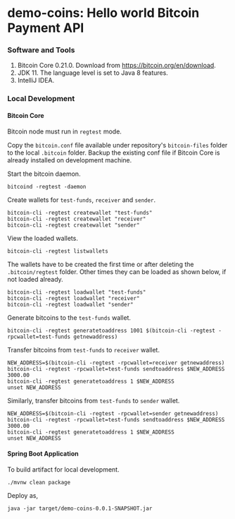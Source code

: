 # demo-coins: Hello world Bitcoin Payment API

### Software and Tools
1. Bitcoin Core 0.21.0. Download from https://bitcoin.org/en/download.
2. JDK 11. The language level is set to Java 8 features.
3. IntelliJ IDEA.

### Local Development
#### Bitcoin Core
Bitcoin node must run in `regtest` mode.

Copy the `bitcoin.conf` file available under repository's `bitcoin-files` folder to the local `.bitcoin` folder. Backup the existing conf file if Bitcoin Core is already installed on development machine. 

Start the bitcoin daemon.
```
bitcoind -regtest -daemon
```

Create wallets for `test-funds`, `receiver` and `sender`.
```
bitcoin-cli -regtest createwallet "test-funds"
bitcoin-cli -regtest createwallet "receiver"
bitcoin-cli -regtest createwallet "sender"
```
View the loaded wallets.
```
bitcoin-cli -regtest listwallets
```
The wallets have to be created the first time or after deleting the `.bitcoin/regtest` folder.
Other times they can be loaded as shown below, if not loaded already.
```
bitcoin-cli -regtest loadwallet "test-funds"
bitcoin-cli -regtest loadwallet "receiver"
bitcoin-cli -regtest loadwallet "sender"
```

Generate bitcoins to the `test-funds` wallet.
```
bitcoin-cli -regtest generatetoaddress 1001 $(bitcoin-cli -regtest -rpcwallet=test-funds getnewaddress)
```

Transfer bitcoins from `test-funds` to `receiver` wallet.
```
NEW_ADDRESS=$(bitcoin-cli -regtest -rpcwallet=receiver getnewaddress)
bitcoin-cli -regtest -rpcwallet=test-funds sendtoaddress $NEW_ADDRESS 3000.00
bitcoin-cli -regtest generatetoaddress 1 $NEW_ADDRESS
unset NEW_ADDRESS
```

Similarly, transfer bitcoins from `test-funds` to `sender` wallet.
```
NEW_ADDRESS=$(bitcoin-cli -regtest -rpcwallet=sender getnewaddress)
bitcoin-cli -regtest -rpcwallet=test-funds sendtoaddress $NEW_ADDRESS 3000.00
bitcoin-cli -regtest generatetoaddress 1 $NEW_ADDRESS
unset NEW_ADDRESS
```

#### Spring Boot Application
To build artifact for local development.
```
./mvnw clean package
```

Deploy as,
```
java -jar target/demo-coins-0.0.1-SNAPSHOT.jar
```
